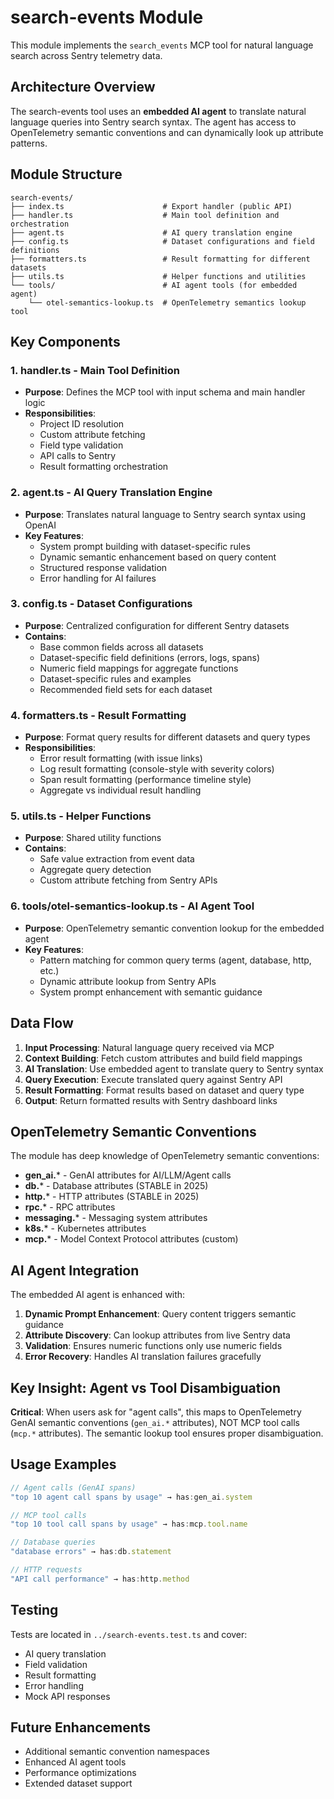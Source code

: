 # search-events Module

This module implements the `search_events` MCP tool for natural language search across Sentry telemetry data.

## Architecture Overview

The search-events tool uses an **embedded AI agent** to translate natural language queries into Sentry search syntax. The agent has access to OpenTelemetry semantic conventions and can dynamically look up attribute patterns.

## Module Structure

```
search-events/
├── index.ts                      # Export handler (public API)
├── handler.ts                    # Main tool definition and orchestration
├── agent.ts                      # AI query translation engine
├── config.ts                     # Dataset configurations and field definitions
├── formatters.ts                 # Result formatting for different datasets
├── utils.ts                      # Helper functions and utilities
└── tools/                        # AI agent tools (for embedded agent)
    └── otel-semantics-lookup.ts  # OpenTelemetry semantics lookup tool
```

## Key Components

### 1. handler.ts - Main Tool Definition
- **Purpose**: Defines the MCP tool with input schema and main handler logic
- **Responsibilities**:
  - Project ID resolution
  - Custom attribute fetching
  - Field type validation
  - API calls to Sentry
  - Result formatting orchestration

### 2. agent.ts - AI Query Translation Engine
- **Purpose**: Translates natural language to Sentry search syntax using OpenAI
- **Key Features**:
  - System prompt building with dataset-specific rules
  - Dynamic semantic enhancement based on query content
  - Structured response validation
  - Error handling for AI failures

### 3. config.ts - Dataset Configurations
- **Purpose**: Centralized configuration for different Sentry datasets
- **Contains**:
  - Base common fields across all datasets
  - Dataset-specific field definitions (errors, logs, spans)
  - Numeric field mappings for aggregate functions
  - Dataset-specific rules and examples
  - Recommended field sets for each dataset

### 4. formatters.ts - Result Formatting
- **Purpose**: Format query results for different datasets and query types
- **Responsibilities**:
  - Error result formatting (with issue links)
  - Log result formatting (console-style with severity colors)
  - Span result formatting (performance timeline style)
  - Aggregate vs individual result handling

### 5. utils.ts - Helper Functions
- **Purpose**: Shared utility functions
- **Contains**:
  - Safe value extraction from event data
  - Aggregate query detection
  - Custom attribute fetching from Sentry APIs

### 6. tools/otel-semantics-lookup.ts - AI Agent Tool
- **Purpose**: OpenTelemetry semantic convention lookup for the embedded agent
- **Key Features**:
  - Pattern matching for common query terms (agent, database, http, etc.)
  - Dynamic attribute lookup from Sentry APIs
  - System prompt enhancement with semantic guidance

## Data Flow

1. **Input Processing**: Natural language query received via MCP
2. **Context Building**: Fetch custom attributes and build field mappings
3. **AI Translation**: Use embedded agent to translate query to Sentry syntax
4. **Query Execution**: Execute translated query against Sentry API
5. **Result Formatting**: Format results based on dataset and query type
6. **Output**: Return formatted results with Sentry dashboard links

## OpenTelemetry Semantic Conventions

The module has deep knowledge of OpenTelemetry semantic conventions:

- **gen_ai.*** - GenAI attributes for AI/LLM/Agent calls
- **db.*** - Database attributes (STABLE in 2025)
- **http.*** - HTTP attributes (STABLE in 2025)
- **rpc.*** - RPC attributes
- **messaging.*** - Messaging system attributes
- **k8s.*** - Kubernetes attributes
- **mcp.*** - Model Context Protocol attributes (custom)

## AI Agent Integration

The embedded AI agent is enhanced with:

1. **Dynamic Prompt Enhancement**: Query content triggers semantic guidance
2. **Attribute Discovery**: Can lookup attributes from live Sentry data
3. **Validation**: Ensures numeric functions only use numeric fields
4. **Error Recovery**: Handles AI translation failures gracefully

## Key Insight: Agent vs Tool Disambiguation

**Critical**: When users ask for "agent calls", this maps to OpenTelemetry GenAI semantic conventions (`gen_ai.*` attributes), NOT MCP tool calls (`mcp.*` attributes). The semantic lookup tool ensures proper disambiguation.

## Usage Examples

```typescript
// Agent calls (GenAI spans)
"top 10 agent call spans by usage" → has:gen_ai.system

// MCP tool calls  
"top 10 tool call spans by usage" → has:mcp.tool.name

// Database queries
"database errors" → has:db.statement

// HTTP requests
"API call performance" → has:http.method
```

## Testing

Tests are located in `../search-events.test.ts` and cover:
- AI query translation
- Field validation
- Result formatting
- Error handling
- Mock API responses

## Future Enhancements

- Additional semantic convention namespaces
- Enhanced AI agent tools
- Performance optimizations
- Extended dataset support